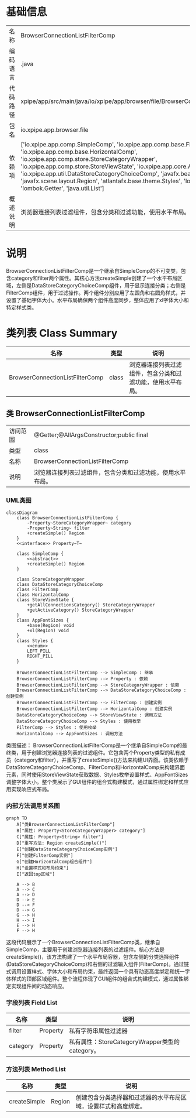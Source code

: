 # 基础信息

|      |      |
|------|------|
| 名称 | BrowserConnectionListFilterComp |
| 编码语言 | .java |
| 代码路径 | xpipe/app/src/main/java/io/xpipe/app/browser/file/BrowserConnectionListFilterComp.java |
| 包名 | io.xpipe.app.browser.file |
| 依赖项 | ['io.xpipe.app.comp.SimpleComp', 'io.xpipe.app.comp.base.FilterComp', 'io.xpipe.app.comp.base.HorizontalComp', 'io.xpipe.app.comp.store.StoreCategoryWrapper', 'io.xpipe.app.comp.store.StoreViewState', 'io.xpipe.app.core.AppFontSizes', 'io.xpipe.app.util.DataStoreCategoryChoiceComp', 'javafx.beans.property.Property', 'javafx.scene.layout.Region', 'atlantafx.base.theme.Styles', 'lombok.AllArgsConstructor', 'lombok.Getter', 'java.util.List'] |
| 概述说明 | 浏览器连接列表过滤组件，包含分类和过滤功能，使用水平布局。 |

# 说明

BrowserConnectionListFilterComp是一个继承自SimpleComp的不可变类，包含category和filter两个属性。其核心方法createSimple创建了一个水平布局区域，左侧是DataStoreCategoryChoiceComp组件，用于显示连接分类；右侧是FilterComp组件，用于过滤操作。两个组件分别应用了左圆角和右圆角样式，并设置了基础字体大小。水平布局确保两个组件高度同步，整体应用了xl字体大小和特定样式类。

# 类列表 Class Summary

| 名称   | 类型  | 说明 |
|-------|------|-------------|
| BrowserConnectionListFilterComp | class | 浏览器连接列表过滤组件，包含分类和过滤功能，使用水平布局。 |



## 类 BrowserConnectionListFilterComp

|      |      |
|------|------|
| 访问范围 | @Getter;@AllArgsConstructor;public final |
| 类型 | class |
| 名称 | BrowserConnectionListFilterComp |
| 说明 | 浏览器连接列表过滤组件，包含分类和过滤功能，使用水平布局。 |


### UML类图

```mermaid
classDiagram
    class BrowserConnectionListFilterComp {
        -Property~StoreCategoryWrapper~ category
        -Property~String~ filter
        +createSimple() Region
    }
    <<interface>> Property~T~
    
    class SimpleComp {
        <<abstract>>
        +createSimple() Region
    }
    
    class StoreCategoryWrapper
    class DataStoreCategoryChoiceComp
    class FilterComp
    class HorizontalComp
    class StoreViewState {
        +getAllConnectionsCategory() StoreCategoryWrapper
        +getActiveCategory() StoreCategoryWrapper
    }
    class AppFontSizes {
        +base(Region) void
        +xl(Region) void
    }
    class Styles {
        <<enum>>
        LEFT_PILL
        RIGHT_PILL
    }
    
    BrowserConnectionListFilterComp --> SimpleComp : 继承
    BrowserConnectionListFilterComp --> Property : 依赖
    BrowserConnectionListFilterComp --> StoreCategoryWrapper : 依赖
    BrowserConnectionListFilterComp --> DataStoreCategoryChoiceComp : 创建实例
    BrowserConnectionListFilterComp --> FilterComp : 创建实例
    BrowserConnectionListFilterComp --> HorizontalComp : 创建实例
    DataStoreCategoryChoiceComp --> StoreViewState : 调用方法
    DataStoreCategoryChoiceComp --> Styles : 使用枚举
    FilterComp --> Styles : 使用枚举
    HorizontalComp --> AppFontSizes : 调用方法
```

类图描述：
BrowserConnectionListFilterComp是一个继承自SimpleComp的最终类，用于创建浏览器连接列表的过滤组件。它包含两个Property类型的私有成员（category和filter），并重写了createSimple()方法来构建UI界面。该类依赖于DataStoreCategoryChoiceComp、FilterComp和HorizontalComp来构建界面元素，同时使用StoreViewState获取数据、Styles枚举设置样式、AppFontSizes调整字体大小。整个类展示了GUI组件的组合式构建模式，通过属性绑定和样式应用实现响应式布局。


### 内部方法调用关系图

```mermaid
graph TD
    A["类BrowserConnectionListFilterComp"]
    B["属性: Property<StoreCategoryWrapper> category"]
    C["属性: Property<String> filter"]
    D["重写方法: Region createSimple()"]
    E["创建DataStoreCategoryChoiceComp实例"]
    F["创建FilterComp实例"]
    G["创建HorizontalComp组合组件"]
    H["设置样式和布局约束"]
    I["返回top区域"]

    A --> B
    A --> C
    A --> D
    D --> E
    D --> F
    D --> G
    G --> H
    H --> I
    E --> H
    F --> H
```

这段代码展示了一个BrowserConnectionListFilterComp类，继承自SimpleComp，主要用于创建浏览器连接列表的过滤组件。核心方法是createSimple()，该方法构建了一个水平布局容器，包含左侧的分类选择组件(DataStoreCategoryChoiceComp)和右侧的过滤输入组件(FilterComp)。通过链式调用设置样式、字体大小和布局约束，最终返回一个具有动态高度绑定和统一字体样式的顶部区域组件。整个流程体现了GUI组件的组合式构建模式，通过属性绑定实现组件间的动态响应。

### 字段列表 Field List

| 名称  | 类型  | 说明 |
|-------|-------|------|
| filter | Property<String> | 私有字符串属性过滤器 |
| category | Property<StoreCategoryWrapper> | 私有属性：StoreCategoryWrapper类型的category。 |

### 方法列表 Method List

| 名称  | 类型  | 说明 |
|-------|-------|------|
| createSimple | Region | 创建包含分类选择器和过滤器的水平布局区域，设置样式和高度绑定。 |




